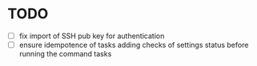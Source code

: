 # TODO

- [ ] fix import of SSH pub key for authentication
- [ ] ensure idempotence of tasks adding checks of settings status before running the command tasks
